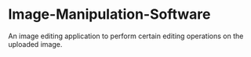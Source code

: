 # Image-Manipulation-Software
An image editing application to perform certain editing operations on the uploaded image.
